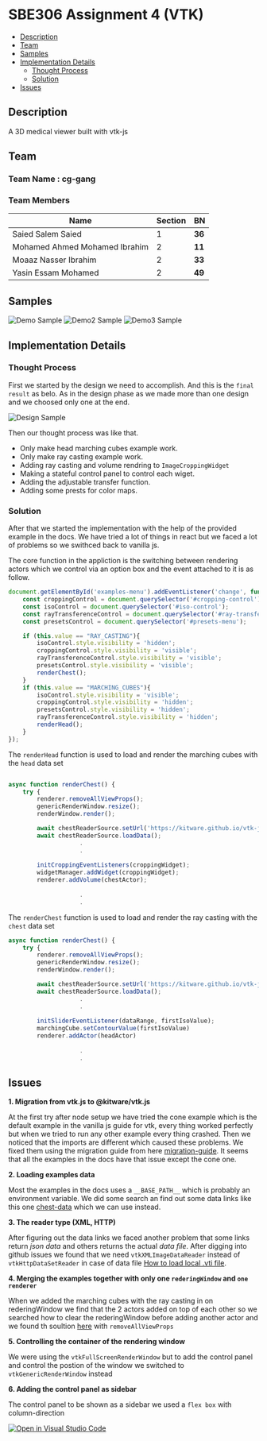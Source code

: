 # SBE306 Assignment 4 (VTK) 

- [Description](#description)
- [Team](#team)
- [Samples](#samples)
- [Implementation Details](#implementation-details)
    - [Thought Process](#thought-process)
    - [Solution](#solution)
- [Issues](#issues)

## Description
A 3D medical viewer built with vtk-js

## Team
### Team Name : cg-gang
### Team Members
| Name         | Section     | BN |
|--------------|-----------|------------|
| Saied Salem Saied     | 1 | **36**       |
| Mohamed Ahmed Mohamed Ibrahim | 2      | **11**        |
| Moaaz Nasser Ibrahim     | 2 | **33**       |
| Yasin Essam Mohamed      | 2 | **49**       |

## Samples
![Demo Sample](docs/demo.png)
![Demo2 Sample](docs/demo2.png)
![Demo3 Sample](docs/demo3.png)

## Implementation Details
### Thought Process
First we started by the design we need to accomplish. And this is the `final result` as belo. As in the design 
phase as we made more than one design and we choosed only one at the end.

![Design Sample](docs/design.png)

Then our thought process was like that.
- Only make head marching cubes example work.
- Only make ray casting example work.
- Adding ray casting and volume rendring to `ImageCroppingWidget`
- Making a stateful control panel to control each wiget.
- Adding the adjustable transfer function.
- Adding some prests for color maps.

### Solution
After that we started the implementation with the help of the provided example in the docs.
We have tried a lot of things in react but we faced a lot of problems so we swithced back to 
vanilla js.

The core function in the appliction is the switching between rendering actors which we control via an option box and the event attached to it is as follow.
```javaScript
document.getElementById('examples-menu').addEventListener('change', function () {
    const croppingControl = document.querySelector('#cropping-control');
    const isoControl = document.querySelector('#iso-control');
    const rayTransferenceControl = document.querySelector('#ray-transfer-function');
    const presetsControl = document.querySelector('#presets-menu');

    if (this.value == "RAY_CASTING"){
        isoControl.style.visibility = 'hidden';
        croppingControl.style.visibility = 'visible';
        rayTransferenceControl.style.visibility = 'visible';
        presetsControl.style.visibility = 'visible';
        renderChest();
    }
    if (this.value == "MARCHING_CUBES"){
        isoControl.style.visibility = 'visible';
        croppingControl.style.visibility = 'hidden';
        presetsControl.style.visibility = 'hidden';
        rayTransferenceControl.style.visibility = 'hidden';
        renderHead();
    }
});

```

The `renderHead` function is used to load and render the marching cubes with the `head` data set

```javaScript

async function renderChest() {
    try {
        renderer.removeAllViewProps();
        genericRenderWindow.resize();
        renderWindow.render();

        await chestReaderSource.setUrl('https://kitware.github.io/vtk-js/data/volume/LIDC2.vti');
        await chestReaderSource.loadData();
                    .
                    .
                 
        initCroppingEventListeners(croppingWidget);
        widgetManager.addWidget(croppingWidget);
        renderer.addVolume(chestActor);
                    
                    .
                    .

```

The `renderChest` function is used to load and render the ray casting with the `chest` data set 

```javaScript
async function renderChest() {
    try {
        renderer.removeAllViewProps();
        genericRenderWindow.resize();
        renderWindow.render();

        await chestReaderSource.setUrl('https://kitware.github.io/vtk-js/data/volume/LIDC2.vti');
        await chestReaderSource.loadData();
                    .
                    .
                    
        initSliderEventListener(dataRange, firstIsoValue);
        marchingCube.setContourValue(firstIsoValue)
        renderer.addActor(headActor)
        
                    .
                    .

```

## Issues

**1. Migration from vtk.js to @kitware/vtk.js**

At the first try after node setup we have tried the cone example which is the default example in the vanilla js guide for vtk, every thing worked perfectly but when we tried to run any other example every thing crashed. Then we noticed that the imports are different which caused these problems. We fixed them using the migration guide from here [migration-guide](https://kitware.github.io/vtk-js/docs/intro_vtk_as_es6_dependency.html#Migrating-from-vtk-js-to-kitware-vtk-js). It seems that all the examples in the docs have that issue except the cone one. 

**2. Loading examples data**

Most the examples in the docs uses a `__BASE_PATH__` which is probably  an environment variable. We did some search an find out some data links like this one [chest-data](https://kitware.github.io/vtk-js/data/volume/LIDC2.vti) which we can use instead. 


**3. The reader type (XML, HTTP)**

After figuring out the data links we faced another problem that some links return _json data_ and others returns the actual _data file_. After digging into github issues we found that we need `vtkXMLImageDataReader` instead of `vtkHttpDataSetReader` in case of data file [How to load local .vti file](https://github.com/Kitware/vtk-js/issues/1329).

**4. Merging the examples together with only one `rederingWindow` and `one renderer`**

When we added the marching cubes with the ray casting in on rederingWindow we find that the 2 actors added on top of each other so we searched how to clear the rederingWindow before adding another actor and we found th soultion [here](https://github.com/Kitware/vtk-js/issues/1745) with `removeAllViewProps`

**5. Controlling the container of the rendering window**

We were using the `vtkFullScreenRenderWindow` but to add the control panel and control the postion of the window we switched to `vtkGenericRenderWindow` instead

**6. Adding the control panel as sidebar**

The control panel to be shown as a sidebar we used a `flex box` with column-direction

[![Open in Visual Studio Code](https://classroom.github.com/assets/open-in-vscode-f059dc9a6f8d3a56e377f745f24479a46679e63a5d9fe6f495e02850cd0d8118.svg)](https://classroom.github.com/online_ide?assignment_repo_id=6634792&assignment_repo_type=AssignmentRepo)
